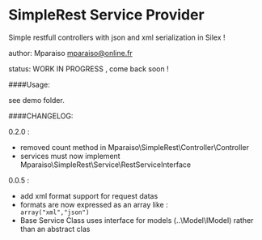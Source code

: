 SimpleRest Service Provider
===========================

Simple restfull controllers with json and xml serialization
in Silex !

author: Mparaiso <mparaiso@online.fr>

status: WORK IN PROGRESS  , come back soon !

####Usage:

see demo folder.

####CHANGELOG:

0.2.0 :

+ removed count method in Mparaiso\SimpleRest\Controller\Controller
+ services must now implement Mparaiso\SimpleRest\Service\RestServiceInterface

0.0.5 :

+ add xml format support for request datas
+ formats are now expressed as an array like : <code> array("xml","json") </code>
+ Base Service Class uses interface for models (..\Model\IModel) rather than an abstract clas